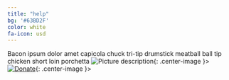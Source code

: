 ```yaml
---
title: "help"
bg: '#63BD2F'
color: white
fa-icon: usd
---
```


Bacon ipsum dolor amet capicola chuck tri-tip drumstick meatball ball tip chicken short loin porchetta
![Picture description](/link/to/picture.jpg){: .center-image }>
[![Donate](http://www.mhageorgia.org/wp-content/uploads/2014/09/paypal-donate.png)](paypal.com){: .center-image }>

